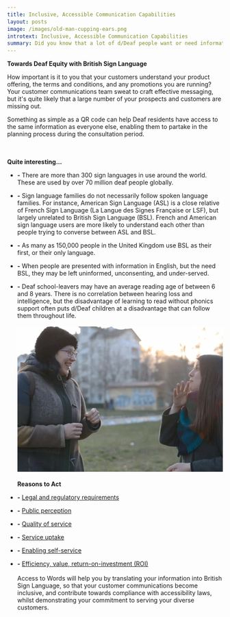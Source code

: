 ```yaml
---
title: Inclusive, Accessible Communication Capabilities
layout: posts
image: /images/old-man-cupping-ears.png
introtext: Inclusive, Accessible Communication Capabilities
summary: Did you know that a lot of d/Deaf people want or need information to be presented in their primary language, British Sign Language?  
---
```


**Towards Deaf Equity with British Sign Language**

How important is it to you that your customers understand your product offering, the terms and conditions, and any promotions you are running?  Your customer communications team sweat to craft effective messaging, but it's quite likely that a large number of your prospects and customers are missing out.

Something as simple as a QR code can help Deaf residents have access to the same information as everyone else, enabling them to partake in the planning process during the consultation period.

\
\
**Quite interesting...**
* **-** There are more than 300 sign languages in use around the world.  These are used by over 70 million deaf people globally.
* **-** Sign language families do not necessarily follow spoken language families. For instance, American Sign Language (ASL) is a close relative of French Sign Language (La Langue des Signes Française or LSF), but largely unrelated to British Sign Language (BSL). French and American sign language users are more likely to understand each other than people trying to converse between ASL and BSL.
* **-** As many as 150,000 people in the United Kingdom use BSL as their first, or their only language.
* **-** When people are presented with information in English, but the need BSL, they may be left uninformed, unconsenting, and under-served.
* **-** Deaf school-leavers may have an average reading age of between 6 and 8 years.  There is no correlation between hearing loss and intelligence, but the disadvantage of learning to read without phonics support often puts d/Deaf children at a disadvantage that can follow them throughout life.
\
\
![Young adults using sign language](/images/deaf-young-adults.png)
\
\
**Reasons to Act**

* **-** [Legal and regulatory requirements](/posts/legal-and-regulatory-requirements-improving-legislative-compliance.mdlegal-and-regulatory-requirements-improving-legislative-compliance)
* **-** [Public perception](/posts/public-perception-improving-perception-of-services-reducing-complaints)
* **-** [Quality of service](/posts/enhancing-quality-of-service-and-engagement-the-power-of-sign-language)
* **-** [Service uptake](posts/see-a-23-percent-improvement-in-service-uptake-with-accessible-customer-communication)
* **-** [Enabling self-service](/posts/improving-levels-of-self-service)
* **-** [Efficiency, value, return-on-investment (ROI)](/posts/efficiency-value-return-on-investment-ROI)
\
\
Access to Words will help you by translating your information into British Sign Language, so that your customer communications become inclusive, and contribute towards compliance with accessibility laws, whilst demonstrating your commitment to serving your diverse customers.
